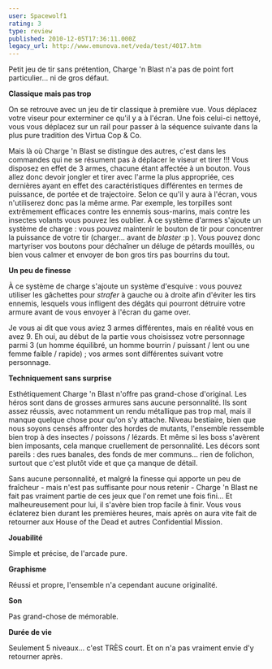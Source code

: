 ```yaml
---
user: Spacewolf1
rating: 3
type: review
published: 2010-12-05T17:36:11.000Z
legacy_url: http://www.emunova.net/veda/test/4017.htm
---
```

Petit jeu de tir sans prétention, Charge 'n Blast n'a pas de point fort particulier... ni de gros défaut.  

  

**Classique mais pas trop**  

On se retrouve avec un jeu de tir classique à première vue. Vous déplacez votre viseur pour exterminer ce qu'il y a à l'écran. Une fois celui-ci nettoyé, vous vous déplacez sur un rail pour passer à la séquence suivante dans la plus pure tradition des Virtua Cop & Co.  

Mais là où Charge 'n Blast se distingue des autres, c'est dans les commandes qui ne se résument pas à déplacer le viseur et tirer !!! Vous disposez en effet de 3 armes, chacune étant affectée à un bouton. Vous allez donc devoir jongler et tirer avec l'arme la plus appropriée, ces dernières ayant en effet des caractéristiques différentes en termes de puissance, de portée et de trajectoire. Selon ce qu'il y aura à l'écran, vous n'utiliserez donc pas la même arme. Par exemple, les torpilles sont extrêmement efficaces contre les ennemis sous-marins, mais contre les insectes volants vous pouvez les oublier. À ce système d'armes s'ajoute un système de charge : vous pouvez maintenir le bouton de tir pour concentrer la puissance de votre tir (charger... avant de _blaster_ :p ). Vous pouvez donc martyriser vos boutons pour déchaîner un déluge de pétards mouillés, ou bien vous calmer et envoyer de bon gros tirs pas bourrins du tout.  

  

**Un peu de finesse**  

À ce système de charge s'ajoute un système d'esquive : vous pouvez utiliser les gâchettes pour _strafer_ à gauche ou à droite afin d'éviter les tirs ennemis, lesquels vous infligent des dégâts qui pourront détruire votre armure avant de vous envoyer à l'écran du game over.  

Je vous ai dit que vous aviez 3 armes différentes, mais en réalité vous en avez 9\. Eh oui, au début de la partie vous choisissez votre personnage parmi 3 (un homme équilibré, un homme bourrin / puissant / lent ou une femme faible / rapide) ; vos armes sont différentes suivant votre personnage.  

  

**Techniquement sans surprise**  

Esthétiquement Charge 'n Blast n'offre pas grand-chose d'original. Les héros sont dans de grosses armures sans aucune personnalité. Ils sont assez réussis, avec notamment un rendu métallique pas trop mal, mais il manque quelque chose pour qu'on s'y attache. Niveau bestiaire, bien que nous soyons censés affronter des hordes de mutants, l'ensemble ressemble bien trop à des insectes / poissons / lézards. Et même si les boss s'avèrent bien imposants, cela manque cruellement de personnalité. Les décors sont pareils : des rues banales, des fonds de mer communs... rien de folichon, surtout que c'est plutôt vide et que ça manque de détail.  

Sans aucune personnalité, et malgré la finesse qui apporte un peu de fraîcheur - mais n'est pas suffisante pour nous retenir - Charge 'n Blast ne fait pas vraiment partie de ces jeux que l'on remet une fois fini... Et malheureusement pour lui, il s'avère bien trop facile à finir. Vous vous éclaterez bien durant les premières heures, mais après on aura vite fait de retourner aux House of the Dead et autres Confidential Mission.  

  

**Jouabilité**  

Simple et précise, de l'arcade pure.  

**Graphisme**  

Réussi et propre, l'ensemble n'a cependant aucune originalité.  

**Son**  

Pas grand-chose de mémorable.  

**Durée de vie**  

Seulement 5 niveaux... c'est TRÈS court. Et on n'a pas vraiment envie d'y retourner après.